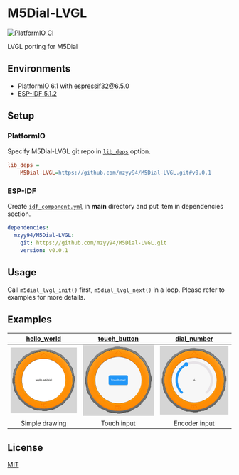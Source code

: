 # M5Dial-LVGL
[![PlatformIO CI](https://github.com/mzyy94/M5Dial-LVGL/actions/workflows/ci.yml/badge.svg)](https://github.com/mzyy94/M5Dial-LVGL/actions/workflows/ci.yml)

LVGL porting for M5Dial

## Environments

- PlatformIO 6.1 with [espressif32@6.5.0]
- [ESP-IDF 5.1.2]

[espressif32@6.5.0]: https://github.com/platformio/platform-espressif32/releases/tag/v6.5.0
[ESP-IDF 5.1.2]: https://github.com/espressif/esp-idf/releases/tag/v5.1.2

## Setup

### PlatformIO

Specify M5Dial-LVGL git repo in [`lib_deps`] option.

```ini
lib_deps =
	M5Dial-LVGL=https://github.com/mzyy94/M5Dial-LVGL.git#v0.0.1
```

[`lib_deps`]: https://docs.platformio.org/en/latest/projectconf/sections/env/options/library/lib_deps.html

### ESP-IDF

Create [`idf_component.yml`] in **main** directory and put item in dependencies section.

```yaml
dependencies:
  mzyy94/M5Dial-LVGL:
    git: https://github.com/mzyy94/M5Dial-LVGL.git
    version: v0.0.1
```

[`idf_component.yml`]: https://espressif-docs.readthedocs-hosted.com/projects/idf-component-manager/en/v1.4.0/reference/manifest_file.html

## Usage

Call `m5dial_lvgl_init()` first, `m5dial_lvgl_next()` in a loop.
Please refer to examples for more details.

## Examples

| [hello_world]| [touch_button]| [dial_number]|
|:------------:|:-------------:|:------------:|
|![hello-world]|![touch-button]|![dial-number]|
|Simple drawing|  Touch input  | Encoder input|

[hello_world]: ./examples/hello_world
[touch_button]: ./examples/touch_button
[dial_number]: ./examples/dial_number

[hello-world]: ./docs/hello-world.png
[touch-button]: ./docs/touch-button.png
[dial-number]: ./docs/dial-number.png

## License

[MIT](LICENSE)

